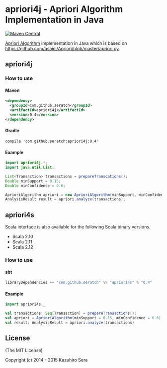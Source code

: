 # apriori4j - Apriori Algorithm Implementation in Java

[![Maven Central](https://maven-badges.herokuapp.com/maven-central/com.github.seratch/apriori4j/badge.svg)](https://maven-badges.herokuapp.com/maven-central/com.github.seratch/apriori4j)

[Apriori Algorithm](http://en.wikipedia.org/wiki/Apriori_algorithm) implementation in Java which is based on https://github.com/asaini/Apriori/blob/master/apriori.py.

## apriori4j

### How to use

#### Maven

```xml
<dependency>
  <groupId>com.github.seratch</groupId>
  <artifactId>apriori4j</artifactId>
  <version>0.4</version>
</dependency>
```

#### Gradle

```
compile 'com.github.seratch:apriori4j:0.4'
```

#### Example

```java
import apriori4j.*;
import java.util.List;

List<Transaction> transactions = prepareTranscations();
Double minSupport = 0.15;
Double minConfidence = 0.6;

AprioriAlgorithm apriori = new AprioriAlgorithm(minSupport, minConfidence);
AnalysisResult result = apriori.analyze(transactions);
```

## apriori4s

Scala interface is also available for the following Scala binary versions.

- Scala 2.10
- Scala 2.11
- Scala 2.12

### How to use

#### sbt

```scala
libraryDependencies += "com.github.seratch" %% "apriori4s" % "0.4"
```

#### Example

```scala
import apriori4s._

val transactions: Seq[Transaction] = prepareTransactions();
val apriori = AprioriAlgorithm(minSupport = 0.15, minConfidence = 0.6)
val result: AnalysisResult = apriori.analyze(transactions)
```

## License

(The MIT License)

Copyright (c) 2014 - 2015 Kazuhiro Sera
